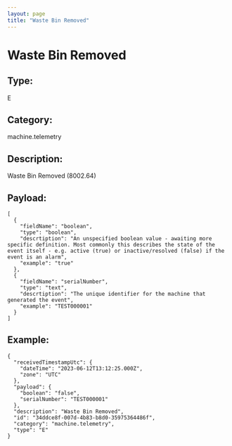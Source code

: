 ```yaml
---
layout: page
title: "Waste Bin Removed"
---
```


# Waste Bin Removed

## Type:

E

## Category:

machine.telemetry

## Description: 

Waste Bin Removed (8002.64)

## Payload:

```
[
  {
    "fieldName": "boolean",
    "type": "boolean",
    "descrtiption": "An unspecified boolean value - awaiting more specific definition. Most commonly this describes the state of the event itself - e.g. active (true) or inactive/resolved (false) if the event is an alarm",
    "example": "true"
  },
  {
    "fieldName": "serialNumber",
    "type": "text",
    "descrtiption": "The unique identifier for the machine that generated the event",
    "example": "TEST000001"
  }
]
```

## Example:

```
{
  "receivedTimestampUtc": {
    "dateTime": "2023-06-12T13:12:25.000Z",
    "zone": "UTC"
  },
  "payload": {
    "boolean": "false",
    "serialNumber": "TEST000001"
  },
  "description": "Waste Bin Removed",
  "id": "34ddce8f-007d-4b83-b8d0-35975364486f",
  "category": "machine.telemetry",
  "type": "E"
}
```
